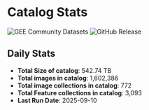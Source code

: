 # Catalog Stats

![GEE Community Datasets](https://img.shields.io/endpoint?url=https://gist.githubusercontent.com/samapriya/34bc0c1280d475d3a69e3b60a706226e/raw/community.json)
![GitHub Release](https://img.shields.io/github/v/release/samapriya/awesome-gee-community-datasets)

## Daily Stats

<!-- START_MARKER -->
* **Total Size of catalog**: 542.74 TB
* **Total images in catalog**: 1,602,386
* **Total image collections in catalog**: 772
* **Total Feature collections in catalog**: 3,093
* **Last Run Date**: 2025-09-10
<!-- END_MARKER -->
